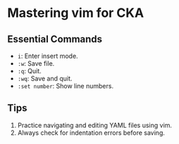 # Mastering vim for CKA

## Essential Commands
- `i`: Enter insert mode.
- `:w`: Save file.
- `:q`: Quit.
- `:wq`: Save and quit.
- `:set number`: Show line numbers.

## Tips
1. Practice navigating and editing YAML files using vim.
2. Always check for indentation errors before saving.
